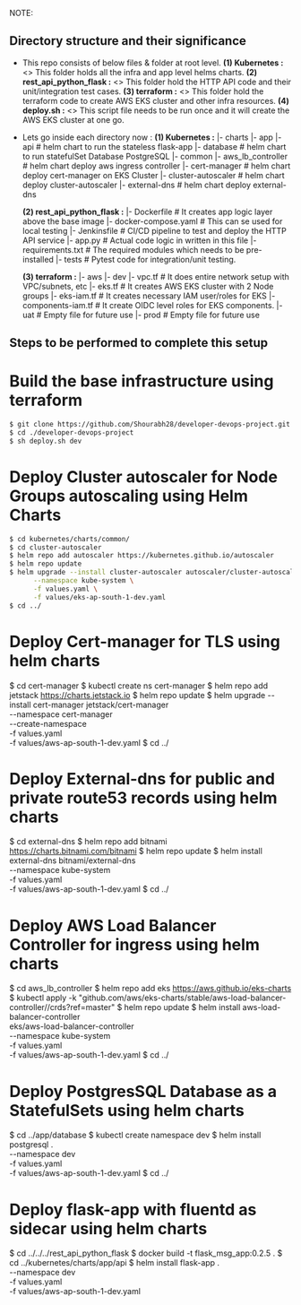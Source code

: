 
NOTE: 

## Directory structure and their significance

  - This repo consists of below files & folder at root level.
    **(1) Kubernetes :**
        <> This folder holds all the infra and app level helms charts.
    **(2) rest_api_python_flask :**
        <> This folder hold the HTTP API code and their unit/integration test cases.
    **(3) terraform :**
        <> This folder hold the terraform code to create AWS EKS cluster and other infra resources.
    **(4) deploy.sh :**
        <> This script file needs to be run once and it will create the AWS EKS cluster at one go.

  - Lets go inside each directory now :
    **(1) Kubernetes :**
         |- charts 
             |- app
                 |- api                # helm chart to run the stateless flask-app
                 |- database           # helm chart to run statefulSet Database PostgreSQL
             |- common 
                 |- aws_lb_controller     # helm chart deploy aws ingress controller
                 |- cert-manager          # helm chart deploy cert-manager on EKS Cluster
                 |- cluster-autoscaler    # helm chart deploy cluster-autoscaler 
                 |- external-dns          # helm chart deploy external-dns

    **(2) rest_api_python_flask :**
         |- Dockerfile               # It creates app logic layer above the base image
         |- docker-compose.yaml      # This can se used for local testing
         |- Jenkinsfile              # CI/CD pipeline to test and deploy the HTTP API service
         |- app.py                   # Actual code logic in written in this file
         |- requirements.txt         # The required modules which needs to be pre-installed
         |- tests                    # Pytest code for integration/unit testing.

    **(3) terraform :**
         |- aws
             |- dev
                 |- vpc.tf             # It does entire network setup with VPC/subnets, etc
                 |- eks.tf             # It creates AWS EKS cluster with 2 Node groups
                 |- eks-iam.tf         # It creates necessary IAM user/roles for EKS
                 |- components-iam.tf  # It create OIDC level roles for EKS components.
             |- uat                    # Empty file for future use
             |- prod                   # Empty file for future use

## Steps to be performed to complete this setup

# Build the base infrastructure using terraform

  ```sh
  $ git clone https://github.com/Shourabh28/developer-devops-project.git
  $ cd ./developer-devops-project
  $ sh deploy.sh dev 
  ```

# Deploy Cluster autoscaler for Node Groups autoscaling using Helm Charts

  ```sh
  $ cd kubernetes/charts/common/
  $ cd cluster-autoscaler
  $ helm repo add autoscaler https://kubernetes.github.io/autoscaler
  $ helm repo update
  $ helm upgrade --install cluster-autoscaler autoscaler/cluster-autoscaler \
        --namespace kube-system \
        -f values.yaml \
        -f values/eks-ap-south-1-dev.yaml
  $ cd ../
  ```

# Deploy Cert-manager for TLS using helm charts

  $ cd cert-manager
  $ kubectl create ns cert-manager
  $ helm repo add jetstack https://charts.jetstack.io
  $ helm repo update
  $ helm upgrade --install cert-manager jetstack/cert-manager \
        --namespace cert-manager \
        --create-namespace \
        -f values.yaml \
        -f values/aws-ap-south-1-dev.yaml
  $ cd ../

# Deploy External-dns for public and private route53 records using helm charts

  $ cd external-dns
  $ helm repo add bitnami https://charts.bitnami.com/bitnami
  $ helm repo update
  $ helm install external-dns bitnami/external-dns \
        --namespace kube-system \
        -f values.yaml \
        -f values/aws-ap-south-1-dev.yaml
  $ cd ../

# Deploy AWS Load Balancer Controller for ingress using helm charts

  $ cd aws_lb_controller
  $ helm repo add eks https://aws.github.io/eks-charts
  $ kubectl apply -k "github.com/aws/eks-charts/stable/aws-load-balancer-controller//crds?ref=master"
  $ helm repo update
  $ helm install aws-load-balancer-controller \
        eks/aws-load-balancer-controller \
        --namespace kube-system \
        -f values.yaml \
        -f values/aws-ap-south-1-dev.yaml
  $ cd ../

# Deploy PostgresSQL Database as a StatefulSets using helm charts

  $ cd ../app/database
  $ kubectl create namespace dev
  $ helm install postgresql . \
        --namespace dev \
        -f values.yaml \
        -f values/aws-ap-south-1-dev.yaml
  $ cd ../

# Deploy flask-app with fluentd as sidecar using helm charts

  $ cd ../../../rest_api_python_flask
  $ docker build -t flask_msg_app:0.2.5 .
  $ cd ../kubernetes/charts/app/api
  $ helm install flask-app . \
        --namespace dev \
        -f values.yaml \
        -f values/aws-ap-south-1-dev.yaml 

